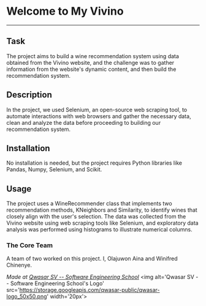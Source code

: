 # Welcome to My Vivino
***

## Task
The project aims to build a wine recommendation system using data obtained from the Vivino website, and the challenge was to gather information from the website's dynamic content, and then build the recommendation system.

## Description
In the project, we used Selenium, an open-source web scraping tool, to automate interactions with web browsers and gather the necessary data, clean and analyze the data before proceeding to building our recommendation system.

## Installation
No installation is needed, but the project requires Python libraries like Pandas, Numpy, Selenium, and Scikit.

## Usage
The project uses a WineRecommender class that implements two recommendation methods, KNeighbors and Similarity, to identify wines that closely align with the user's selection. The data was collected from the Vivino website using web scraping tools like Selenium, and exploratory data analysis was performed using histograms to illustrate numerical columns.

### The Core Team
A team of two worked on this project. I, Olajuwon Aina and Winifred Chinenye.


<span><i>Made at <a href='https://qwasar.io'>Qwasar SV -- Software Engineering School</a></i></span>
<span><img alt='Qwasar SV -- Software Engineering School's Logo' src='https://storage.googleapis.com/qwasar-public/qwasar-logo_50x50.png' width='20px'></span>
